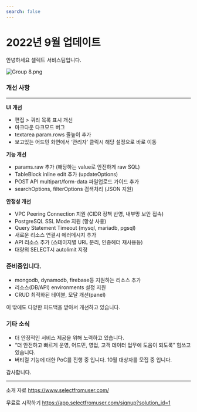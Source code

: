 ```yaml
---
search: false
---
```


# 2022년 9월 업데이트

안녕하세요 셀렉트 서비스팀입니다.

![](https://imagedelivery.net/MHVC-FGTDyxApYeHyF29Tw/455e8505-9774-41aa-fe9c-c799aa677000/docs "Group 8.png")

### 개선 사항

***

**UI 개선**

- 편집 > 쿼리 목록 표시 개선
- 마크다운 다크모드 버그
- textarea param.rows 줄높이 추가
- 보고있는 어드민 화면에서 ‘관리자’ 클릭시 해당 설정으로 바로 이동

**기능 개선**

- params.raw 추가 (해당하는 value로 안전하게 raw SQL)
- TableBlock inline edit 추가 (updateOptions)
- POST API multipart/form-data 파일업로드 가이드 추가
- searchOptions, filterOptions 검색처리 (JSON 지원)

**안정성 개선**

- VPC Peering Connection 지원 (CIDR 정책 반영, 내부망 보안 접속)
- PostgreSQL SSL Mode 지원 (항상 사용)
- Query Statement Timeout (mysql, mariadb, pgsql)
- 새로운 리소스 연결시 에러메시지 추가
- API 리소스 추가 (스테이지별 URL 분리, 인증헤더 재사용등)
- 대량의 SELECT시 autolimit 지정

### 준비중입니다.

- mongodb, dynamodb, firebase등 지원하는 리소스 추가
- 리소스(DB/API) environments 설정 지원
- CRUD 최적화된 테이블, 모달 개선(panel)

이 밖에도 다양한 피드백을 받아서 개선하고 있습니다.

### 기타 소식

- 더 안정적인 서비스 제공을 위해 노력하고 있습니다.
- “더 안전하고 빠르게 운영, 어드민, 영업, 고객 데이터 업무에 도움이 되도록” 힘쓰고 있습니다.
- 버티컬 기능에 대한 PoC를 진행 중 입니다. 10월 대상자를 모집 중 입니다.

감사합니다.

***

소개 자료 <https://www.selectfromuser.com/> 

무료로 시작하기 <https://app.selectfromuser.com/signup?solution_id=1>